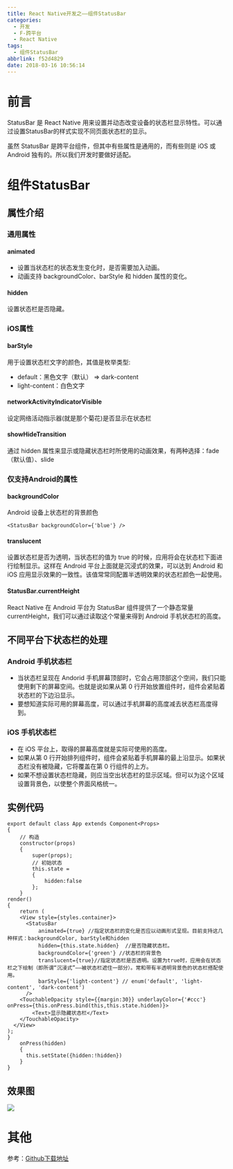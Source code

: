 ```yaml
---
title: React Native开发之——组件StatusBar
categories:
  - 开发
  - F-跨平台
  - React Native
tags:
  - 组件StatusBar
abbrlink: f52d4829
date: 2018-03-16 10:56:14
---
```

# 前言 
StatusBar 是 React Native 用来设置并动态改变设备的状态栏显示特性。可以通过设置StatusBar的样式实现不同页面状态栏的显示。  

虽然 StatusBar 是跨平台组件，但其中有些属性是通用的，而有些则是 iOS 或 Android 独有的。所以我们开发时要做好适配。

<!--more-->

# 组件StatusBar

## 属性介绍

### 通用属性

#### animated 

- 设置当状态栏的状态发生变化时，是否需要加入动画。
- 动画支持 backgroundColor、barStyle 和 hidden 属性的变化。

#### hidden 
设置状态栏是否隐藏。
### iOS属性
#### barStyle
用于设置状态栏文字的颜色，其值是枚举类型: 

- default：黑色文字（默认） => dark-content
- light-content：白色文字

#### networkActivityIndicatorVisible
设定网络活动指示器(就是那个菊花)是否显示在状态栏

#### showHideTransition
通过 hidden 属性来显示或隐藏状态栏时所使用的动画效果，有两种选择：fade（默认值）、slide  

### 仅支持Android的属性
#### backgroundColor 
Android 设备上状态栏的背景颜色

	<StatusBar backgroundColor={'blue'} />
#### translucent 
设置状态栏是否为透明，当状态栏的值为 true 的时候，应用将会在状态栏下面进行绘制显示。这样在 Android 平台上面就是沉浸式的效果，可以达到 Android 和 iOS 应用显示效果的一致性。该值常常同配置半透明效果的状态栏颜色一起使用。
#### StatusBar.currentHeight 
React Native 在 Android 平台为 StatusBar 组件提供了一个静态常量 currentHeight，我们可以通过读取这个常量来得到 Android 手机状态栏的高度。
## 不同平台下状态栏的处理
### Android 手机状态栏 

- 当状态栏呈现在 Andorid 手机屏幕顶部时，它会占用顶部这个空间，我们只能使用剩下的屏幕空间。也就是说如果从第 0 行开始放置组件时，组件会紧贴着状态栏的下边沿显示。 
- 要想知道实际可用的屏幕高度，可以通过手机屏幕的高度减去状态栏高度得到。

### iOS 手机状态栏 

- 在 iOS 平台上，取得的屏幕高度就是实际可使用的高度。 
- 如果从第 0 行开始排列组件时，组件会紧贴着手机屏幕的最上沿显示。如果状态栏没有被隐藏，它将覆盖在第 0 行组件的上方。
- 如果不想设置状态栏隐藏，则应当空出状态栏的显示区域。但可以为这个区域设置背景色，以使整个界面风格统一。

## 实例代码 

	export default class App extends Component<Props> 
	{
    	// 构造
      	constructor(props) 
		{
        	super(props);
        	// 初始状态
        	this.state = 
			{
            	hidden:false
        	};
      	}
	render() 
	{
    	return (
      	<View style={styles.container}>
          <StatusBar
              animated={true} //指定状态栏的变化是否应以动画形式呈现。目前支持这几种样式：backgroundColor, barStyle和hidden
              hidden={this.state.hidden}  //是否隐藏状态栏。
              backgroundColor={'green'} //状态栏的背景色
              translucent={true}//指定状态栏是否透明。设置为true时，应用会在状态栏之下绘制（即所谓“沉浸式”——被状态栏遮住一部分）。常和带有半透明背景色的状态栏搭配使用。
              barStyle={'light-content'} // enum('default', 'light-content', 'dark-content')
          />
        <TouchableOpacity style={{margin:30}} underlayColor={'#ccc'} onPress={this.onPress.bind(this,this.state.hidden)}>
            <Text>显示隐藏状态栏</Text>
        </TouchableOpacity>
      </View>
    );
	}
    	onPress(hidden)
		{
          this.setState({hidden:!hidden})
    	}
	}
## 效果图 
![][1]  

# 其他 

参考：[Github下载地址][2]


[1]: https://fastly.jsdelivr.net/gh/PGzxc/CDN@master/blog-image/rn-statusbar.gif
[2]: https://github.com/PGzxc/RN_StatusBar


